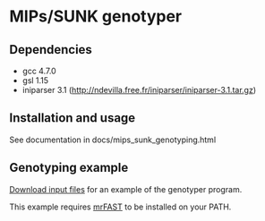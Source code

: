 MIPs/SUNK genotyper
===================

Dependencies
------------

  * gcc 4.7.0
  * gsl 1.15
  * iniparser 3.1 (http://ndevilla.free.fr/iniparser/iniparser-3.1.tar.gz)

Installation and usage
----------------------

See documentation in docs/mips_sunk_genotyping.html

Genotyping example
------------------

[Download input files](http://eichlerlab.gs.washington.edu/mips_cnv_typer/mips_cnv_typer_example.tar.gz) for an example of the genotyper program.

This example requires [mrFAST](http://mrfast.sourceforge.net/) to be installed on your PATH.
